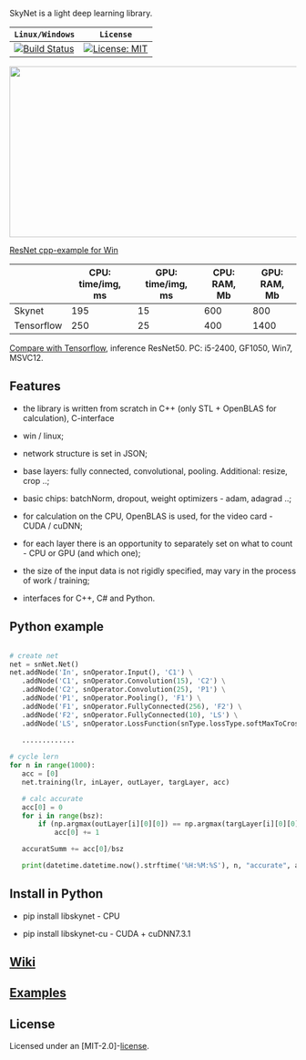 
SkyNet is a light deep learning library. 

| **`Linux/Windows`** | **`License`** |
|------------------|------------------|
|[![Build Status](https://travis-ci.com/Tyill/skynet.svg?branch=master)](https://travis-ci.com/Tyill/skynet)|[![License: MIT](https://img.shields.io/badge/License-MIT-yellow.svg)](https://opensource.org/licenses/MIT)|

<img src="https://github.com/Tyill/skynet/blob/master/docs/resnetExample.gif" width="600" height="300" />

[ResNet cpp-example for Win](https://github.com/Tyill/storage/tree/master/resnetDemo/Builds) 



|                  | **CPU: time/img, ms** | **GPU: time/img, ms** | **CPU: RAM, Mb** | **GPU: RAM, Mb** |
|------------------|-----------------------|-----------------------|------------------|------------------|
|    Skynet        |        195            |          15           |       600        |       800        |               
|    Tensorflow    |        250            |          25           |       400        |       1400       |               

[Compare with Tensorflow](https://github.com/Tyill/skynet/blob/master/example/resnet50/compareWithTF.py), inference ResNet50. PC: i5-2400, GF1050, Win7, MSVC12. 


## Features

* the library is written from scratch in C++ (only STL + OpenBLAS for calculation), C-interface

* win / linux;

* network structure is set in JSON;

* base layers: fully connected, convolutional, pooling. Additional: resize, crop ..;

* basic chips: batchNorm, dropout, weight optimizers - adam, adagrad ..;

* for calculation on the CPU, OpenBLAS is used, for the video card - CUDA / cuDNN;

* for each layer there is an opportunity to separately set on what to count - CPU or GPU (and which one);

* the size of the input data is not rigidly specified, may vary in the process of work / training;

* interfaces for C++, C# and Python.


## Python example

```python

# create net
net = snNet.Net()
net.addNode('In', snOperator.Input(), 'C1') \
   .addNode('C1', snOperator.Convolution(15), 'C2') \
   .addNode('C2', snOperator.Convolution(25), 'P1') \
   .addNode('P1', snOperator.Pooling(), 'F1') \
   .addNode('F1', snOperator.FullyConnected(256), 'F2') \
   .addNode('F2', snOperator.FullyConnected(10), 'LS') \
   .addNode('LS', snOperator.LossFunction(snType.lossType.softMaxToCrossEntropy), 'Output')
   
   .............

# cycle lern
for n in range(1000):
   acc = [0]  
   net.training(lr, inLayer, outLayer, targLayer, acc)

   # calc accurate
   acc[0] = 0
   for i in range(bsz):
       if (np.argmax(outLayer[i][0][0]) == np.argmax(targLayer[i][0][0])):
           acc[0] += 1

   accuratSumm += acc[0]/bsz

   print(datetime.datetime.now().strftime('%H:%M:%S'), n, "accurate", accuratSumm / (n + 1))

```

## Install in Python

* pip install libskynet     -  CPU

* pip install libskynet-cu  -  CUDA + cuDNN7.3.1

 
## [Wiki](https://github.com/Tyill/skynet/wiki) 

## [Examples](https://github.com/Tyill/skynet/tree/master/example) 
 
## License
Licensed under an [MIT-2.0]-[license](LICENSE).
